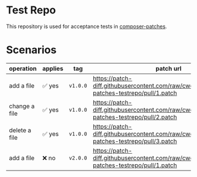 # Test Repo

This repository is used for acceptance tests
in [composer-patches](https://github.com/cweagans/composer-patches).

# Scenarios

| operation     | applies | tag      | patch url                                                                                    |
|---------------|---------|----------|----------------------------------------------------------------------------------------------|
| add a file    | ✅ yes   | `v1.0.0` | https://patch-diff.githubusercontent.com/raw/cweagans/composer-patches-testrepo/pull/1.patch |
| change a file | ✅ yes   | `v1.0.0` | https://patch-diff.githubusercontent.com/raw/cweagans/composer-patches-testrepo/pull/2.patch |
| delete a file | ✅ yes   | `v1.0.0` | https://patch-diff.githubusercontent.com/raw/cweagans/composer-patches-testrepo/pull/3.patch |
| add a file    | ❌ no    | `v2.0.0` | https://patch-diff.githubusercontent.com/raw/cweagans/composer-patches-testrepo/pull/1.patch |

